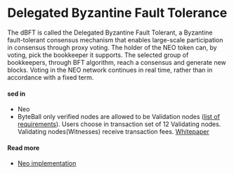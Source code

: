 # Delegated Byzantine Fault Tolerance

The dBFT is called the Delegated Byzantine Fault Tolerant, a Byzantine fault-tolerant consensus mechanism that enables large-scale participation in consensus through proxy voting. The holder of the NEO token can, by voting, pick the bookkeeper it supports. The selected group of bookkeepers, through BFT algorithm, reach a consensus and generate new blocks. Voting in the NEO network continues in real time, rather than in accordance with a fixed term.

#### sed in

* Neo
* ByteBall  only verified nodes are allowed to be Validation nodes \([list of requirements](https://github.com/byteball/byteball-witness)\). Users choose in transaction set of 12 Validating nodes. Validating nodes\(Witnesses\) receive transaction fees. [Whitepaper](https://byteball.org/Byteball.pdf)

#### Read more

* [Neo implementation](https://github.com/neo-project/docs/blob/master/en-us/index.md#neo-technology-implementation)

